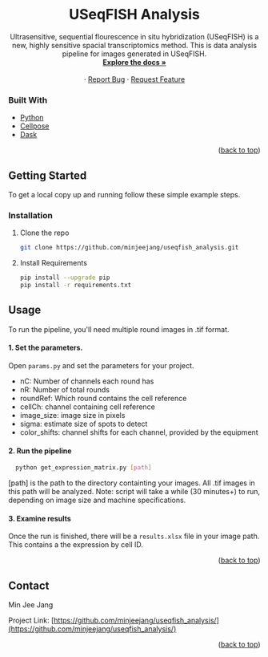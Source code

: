 <div id="top"></div>
<!-- PROJECT LOGO -->
<br />
<div align="center">
<!--   <a href="https://github.com/minjeejang/useqfish_analysis">
    <img src="images/logo.png" alt="Logo" width="80" height="80">
  </a> -->

  <h1 align="center">USeqFISH Analysis</h1>

  <p align="center">
    Ultrasensitive, sequential flourescence in situ hybridization (USeqFISH) is a new, highly sensitive spacial transcriptomics method.
    This is data analysis pipeline for images generated in USeqFISH.  
    <br />
    <a href="https://github.com/minjeejang/useqfish_analysis"><strong>Explore the docs »</strong></a>
    <br />
    <br />
    ·
    <a href="https://github.com/minjeejang/useqfish_analysis/issues">Report Bug</a>
    ·
    <a href="https://github.com/minjeejang/useqfish_analysis/issues">Request Feature</a>
  </p>
</div>


### Built With

* [Python](https://www.python.org/)
* [Cellpose](https://www.cellpose.org/)
* [Dask](https://dask.org/)

<p align="right">(<a href="#top">back to top</a>)</p>


<!-- GETTING STARTED -->
## Getting Started

To get a local copy up and running follow these simple example steps.


### Installation

1. Clone the repo
   ```sh
   git clone https://github.com/minjeejang/useqfish_analysis.git
   ```
3. Install Requirements
   ```sh
   pip install --upgrade pip
   pip install -r requirements.txt 
   ```
   
<!-- USAGE EXAMPLES -->
## Usage

To run the pipeline, you'll need multiple round images in .tif format.

#### 1. Set the parameters.
Open ```params.py``` and set the parameters for your project.
* nC: Number of channels each round has
* nR: Number of total rounds
* roundRef: Which round contains the cell reference
* cellCh: channel containing cell reference
* image_size: image size in pixels
* sigma: estimate size of spots to detect
* color_shifts: channel shifts for each channel, provided by the equipment

#### 2. Run the pipeline
 ```sh
   python get_expression_matrix.py [path]
   ```
   [path] is the path to the directory containting your images. All .tif images in this path will be analyzed.
   Note: script will take a while (30 minutes+) to run, depending on image size and machine specifications.
  
#### 3.  Examine results
  Once the run is finished, there will be a ```results.xlsx``` file in your image path. This contains a the expression by cell ID.
  
<p align="right">(<a href="#top">back to top</a>)</p>


<!-- CONTACT -->
## Contact

Min Jee Jang

Project Link: [https://github.com/minjeejang/useqfish_analysis/](https://github.com/minjeejang/useqfish_analysis/)

<p align="right">(<a href="#top">back to top</a>)</p>
